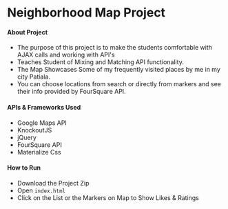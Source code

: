 # Neighborhood Map Project

#### About Project
* The purpose of this project is to make the students comfortable with AJAX calls and working with API's
* Teaches Student of Mixing and Matching API functionality.
* The Map Showcases Some of my frequently visited places by me in my city Patiala.
* You can choose locations from search or directly from markers and see their info provided by FourSquare API.

#### APIs & Frameworks Used
* Google Maps API
* KnockoutJS
* jQuery
* FourSquare API
* Materialize Css


#### How to Run
* Download the Project Zip
* Open `index.html`
* Click on the List or the Markers on Map to Show Likes & Ratings
